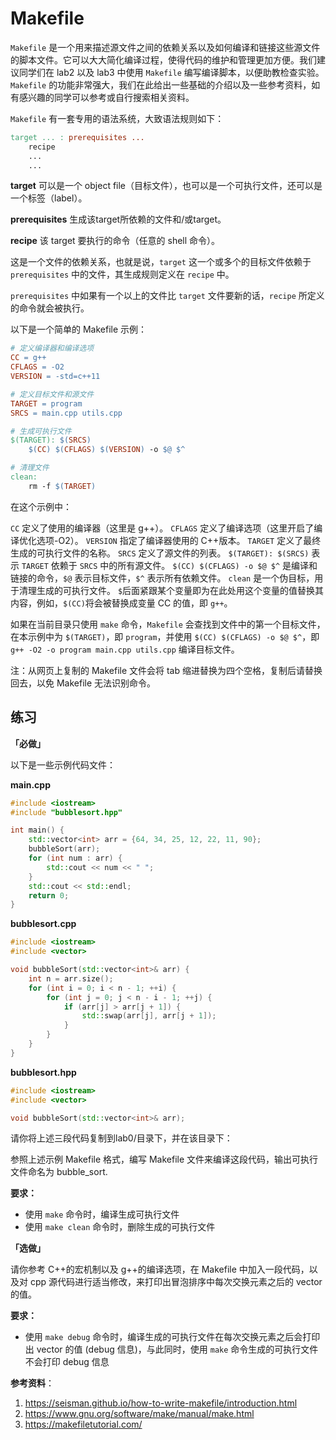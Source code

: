 # Makefile

`Makefile` 是一个用来描述源文件之间的依赖关系以及如何编译和链接这些源文件的脚本文件。它可以大大简化编译过程，使得代码的维护和管理更加方便。我们建议同学们在 lab2 以及 lab3 中使用 `Makefile` 编写编译脚本，以便助教检查实验。
`Makefile` 的功能非常强大，我们在此给出一些基础的介绍以及一些参考资料，如有感兴趣的同学可以参考或自行搜索相关资料。

`Makefile` 有一套专用的语法系统，大致语法规则如下：

```Makefile
target ... : prerequisites ...
    recipe
    ...
    ...
```

**target**
可以是一个 object file（目标文件），也可以是一个可执行文件，还可以是一个标签（label）。

**prerequisites**
生成该target所依赖的文件和/或target。

**recipe**
该 target 要执行的命令（任意的 shell 命令）。

这是一个文件的依赖关系，也就是说，`target` 这一个或多个的目标文件依赖于 `prerequisites` 中的文件，其生成规则定义在 `recipe` 中。

`prerequisites` 中如果有一个以上的文件比 `target` 文件要新的话，`recipe` 所定义的命令就会被执行。

以下是一个简单的 Makefile 示例：

```Makefile
# 定义编译器和编译选项
CC = g++
CFLAGS = -O2
VERSION = -std=c++11

# 定义目标文件和源文件
TARGET = program
SRCS = main.cpp utils.cpp

# 生成可执行文件
$(TARGET): $(SRCS)
    $(CC) $(CFLAGS) $(VERSION) -o $@ $^

# 清理文件
clean:
    rm -f $(TARGET)
```

在这个示例中：

`CC` 定义了使用的编译器（这里是 g++）。
`CFLAGS` 定义了编译选项（这里开启了编译优化选项-O2）。
`VERSION` 指定了编译器使用的 C++版本。
`TARGET` 定义了最终生成的可执行文件的名称。
`SRCS` 定义了源文件的列表。
`$(TARGET): $(SRCS)` 表示 `TARGET` 依赖于 `SRCS` 中的所有源文件。
`$(CC) $(CFLAGS) -o $@ $^` 是编译和链接的命令，`$@` 表示目标文件，`$^` 表示所有依赖文件。
`clean` 是一个伪目标，用于清理生成的可执行文件。
`$`后面紧跟某个变量即为在此处用这个变量的值替换其内容，例如，`$(CC)`将会被替换成变量 CC 的值，即 `g++`。

如果在当前目录只使用 `make` 命令，`Makefile` 会查找到文件中的第一个目标文件，在本示例中为 `$(TARGET)`，即 `program`，并使用 `$(CC) $(CFLAGS) -o $@ $^`，即 `g++ -O2 -o program main.cpp utils.cpp` 编译目标文件。

注：从网页上复制的 Makefile 文件会将 tab 缩进替换为四个空格，复制后请替换回去，以免 Makefile 无法识别命令。

## 练习

**「必做」**

以下是一些示例代码文件：

**main.cpp**

```cpp
#include <iostream>
#include "bubblesort.hpp"

int main() {
    std::vector<int> arr = {64, 34, 25, 12, 22, 11, 90};
    bubbleSort(arr);
    for (int num : arr) {
        std::cout << num << " ";
    }
    std::cout << std::endl;
    return 0;
}
```

**bubblesort.cpp**

```cpp
#include <iostream>
#include <vector>

void bubbleSort(std::vector<int>& arr) {
    int n = arr.size();
    for (int i = 0; i < n - 1; ++i) {
        for (int j = 0; j < n - i - 1; ++j) {
            if (arr[j] > arr[j + 1]) {
                std::swap(arr[j], arr[j + 1]);
            }
        }
    }
}
```

**bubblesort.hpp**

```cpp
#include <iostream>
#include <vector>

void bubbleSort(std::vector<int>& arr);
```

请你将上述三段代码复制到lab0/目录下，并在该目录下：

参照上述示例 Makefile 格式，编写 Makefile 文件来编译这段代码，输出可执行文件命名为 bubble_sort.

**要求：**

- 使用 `make` 命令时，编译生成可执行文件
- 使用 `make clean` 命令时，删除生成的可执行文件

**「选做」**

请你参考 C++的宏机制以及 g++的编译选项，在 Makefile 中加入一段代码，以及对 cpp 源代码进行适当修改，来打印出冒泡排序中每次交换元素之后的 vector 的值。

**要求：**

- 使用 `make debug` 命令时，编译生成的可执行文件在每次交换元素之后会打印出 vector 的值 (debug 信息)，与此同时，使用 `make` 命令生成的可执行文件不会打印 debug 信息

**参考资料**：

1. https://seisman.github.io/how-to-write-makefile/introduction.html
2. https://www.gnu.org/software/make/manual/make.html
3. https://makefiletutorial.com/
